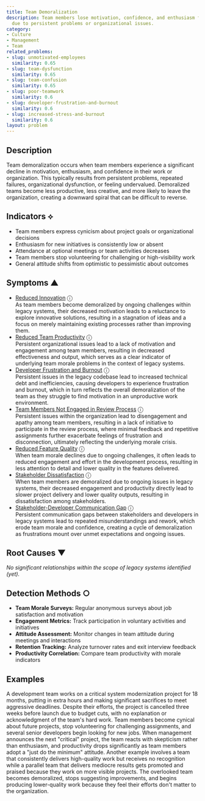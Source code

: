 ```yaml
---
title: Team Demoralization
description: Team members lose motivation, confidence, and enthusiasm for their work
  due to persistent problems or organizational issues.
category:
- Culture
- Management
- Team
related_problems:
- slug: unmotivated-employees
  similarity: 0.65
- slug: team-dysfunction
  similarity: 0.65
- slug: team-confusion
  similarity: 0.65
- slug: poor-teamwork
  similarity: 0.6
- slug: developer-frustration-and-burnout
  similarity: 0.6
- slug: increased-stress-and-burnout
  similarity: 0.6
layout: problem
---
```


## Description

Team demoralization occurs when team members experience a significant decline in motivation, enthusiasm, and confidence in their work or organization. This typically results from persistent problems, repeated failures, organizational dysfunction, or feeling undervalued. Demoralized teams become less productive, less creative, and more likely to leave the organization, creating a downward spiral that can be difficult to reverse.


## Indicators ⟡

- Team members express cynicism about project goals or organizational decisions
- Enthusiasm for new initiatives is consistently low or absent
- Attendance at optional meetings or team activities decreases
- Team members stop volunteering for challenging or high-visibility work
- General attitude shifts from optimistic to pessimistic about outcomes


## Symptoms ▲

- [Reduced Innovation](reduced-innovation.md) <span class="info-tooltip" title="Confidence: 0.479, Strength: 0.830">ⓘ</span>
<br/>  As team members become demoralized by ongoing challenges within legacy systems, their decreased motivation leads to a reluctance to explore innovative solutions, resulting in a stagnation of ideas and a focus on merely maintaining existing processes rather than improving them.
- [Reduced Team Productivity](reduced-team-productivity.md) <span class="info-tooltip" title="Confidence: 0.455, Strength: 0.882">ⓘ</span>
<br/>  Persistent organizational issues lead to a lack of motivation and engagement among team members, resulting in decreased effectiveness and output, which serves as a clear indicator of underlying team morale problems in the context of legacy systems.
- [Developer Frustration and Burnout](developer-frustration-and-burnout.md) <span class="info-tooltip" title="Confidence: 0.447, Strength: 0.684">ⓘ</span>
<br/>  Persistent issues in the legacy codebase lead to increased technical debt and inefficiencies, causing developers to experience frustration and burnout, which in turn reflects the overall demoralization of the team as they struggle to find motivation in an unproductive work environment.
- [Team Members Not Engaged in Review Process](team-members-not-engaged-in-review-process.md) <span class="info-tooltip" title="Confidence: 0.427, Strength: 0.823">ⓘ</span>
<br/>  Persistent issues within the organization lead to disengagement and apathy among team members, resulting in a lack of initiative to participate in the review process, where minimal feedback and repetitive assignments further exacerbate feelings of frustration and disconnection, ultimately reflecting the underlying morale crisis.
- [Reduced Feature Quality](reduced-feature-quality.md) <span class="info-tooltip" title="Confidence: 0.399, Strength: 0.862">ⓘ</span>
<br/>  When team morale declines due to ongoing challenges, it often leads to reduced engagement and effort in the development process, resulting in less attention to detail and lower quality in the features delivered.
- [Stakeholder Dissatisfaction](stakeholder-dissatisfaction.md) <span class="info-tooltip" title="Confidence: 0.348, Strength: 0.789">ⓘ</span>
<br/>  When team members are demoralized due to ongoing issues in legacy systems, their decreased engagement and productivity directly lead to slower project delivery and lower quality outputs, resulting in dissatisfaction among stakeholders.
- [Stakeholder-Developer Communication Gap](stakeholder-developer-communication-gap.md) <span class="info-tooltip" title="Confidence: 0.346, Strength: 0.729">ⓘ</span>
<br/>  Persistent communication gaps between stakeholders and developers in legacy systems lead to repeated misunderstandings and rework, which erode team morale and confidence, creating a cycle of demoralization as frustrations mount over unmet expectations and ongoing issues.

## Root Causes ▼

*No significant relationships within the scope of legacy systems identified (yet).*

## Detection Methods ○

- **Team Morale Surveys:** Regular anonymous surveys about job satisfaction and motivation
- **Engagement Metrics:** Track participation in voluntary activities and initiatives
- **Attitude Assessment:** Monitor changes in team attitude during meetings and interactions
- **Retention Tracking:** Analyze turnover rates and exit interview feedback
- **Productivity Correlation:** Compare team productivity with morale indicators


## Examples

A development team works on a critical system modernization project for 18 months, putting in extra hours and making significant sacrifices to meet aggressive deadlines. Despite their efforts, the project is cancelled three weeks before launch due to budget cuts, with no explanation or acknowledgment of the team's hard work. Team members become cynical about future projects, stop volunteering for challenging assignments, and several senior developers begin looking for new jobs. When management announces the next "critical" project, the team reacts with skepticism rather than enthusiasm, and productivity drops significantly as team members adopt a "just do the minimum" attitude. Another example involves a team that consistently delivers high-quality work but receives no recognition while a parallel team that delivers mediocre results gets promoted and praised because they work on more visible projects. The overlooked team becomes demoralized, stops suggesting improvements, and begins producing lower-quality work because they feel their efforts don't matter to the organization.
